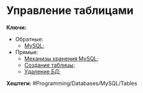 
# Управление таблицами

**Ключи:**
- Обратные:
	- [MySQL](MySQL);
- Прямые:
	- [Механизы хранения MySQL](mysql-storage-engine);
	- [Создание таблицы](mysql-create-table);
	- [Удаление БД](mysql-drop-database);

**Хештеги:** #Programming/Databases/MySQL/Tables